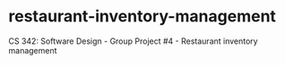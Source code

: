 # restaurant-inventory-management
CS 342: Software Design - Group Project #4 - Restaurant inventory management
